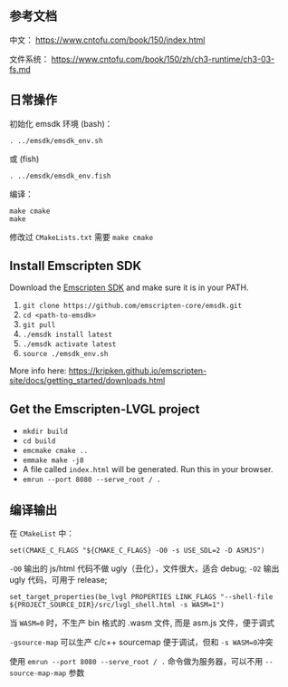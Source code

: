 ## 参考文档

中文：
https://www.cntofu.com/book/150/index.html

文件系统：
https://www.cntofu.com/book/150/zh/ch3-runtime/ch3-03-fs.md

## 日常操作

初始化 emsdk 环境 (bash)：
```
. ../emsdk/emsdk_env.sh
```
或 (fish)
```
. ../emsdk/emsdk_env.fish
```


编译：
```
make cmake
make
```


修改过 `CMakeLists.txt` 需要 `make cmake`


## Install Emscripten SDK
Download the [Emscripten SDK](https://kripken.github.io/emscripten-site/) and make sure it is in your PATH.

1. `git clone https://github.com/emscripten-core/emsdk.git`
2. `cd <path-to-emsdk>`
3. `git pull`
4. `./emsdk install latest`
5. `./emsdk activate latest`
6. `source ./emsdk_env.sh`

More info here: https://kripken.github.io/emscripten-site/docs/getting_started/downloads.html




## Get the Emscripten-LVGL project
* `mkdir build`
* `cd build`
* `emcmake cmake ..`
* `emmake make -j8`
* A file called `index.html` will be generated. Run this in your browser.
* `emrun --port 8080 --serve_root / .`


## 编译输出

在 `CMakeList` 中：
```
set(CMAKE_C_FLAGS "${CMAKE_C_FLAGS} -O0 -s USE_SDL=2 -D ASMJS")
```

`-O0` 输出的 js/html 代码不做 ugly（丑化），文件很大，适合 debug;  `-O2` 输出 ugly 代码，可用于 release;



```
set_target_properties(be_lvgl PROPERTIES LINK_FLAGS "--shell-file ${PROJECT_SOURCE_DIR}/src/lvgl_shell.html -s WASM=1")
```

当 `WASM=0` 时，不生产 bin 格式的 .wasm 文件, 而是 asm.js 文件，便于调式

`-gsource-map` 可以生产 c/c++ sourcemap 便于调试，但和 `-s WASM=0`冲突

使用 `emrun --port 8080 --serve_root / .` 命令做为服务器，可以不用 `--source-map-map` 参数